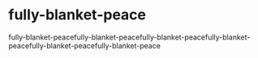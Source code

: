 # fully-blanket-peace
fully-blanket-peacefully-blanket-peacefully-blanket-peacefully-blanket-peacefully-blanket-peacefully-blanket-peace
